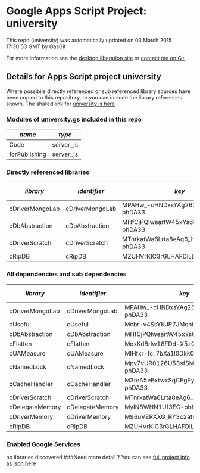 # Google Apps Script Project: university
This repo (university) was automatically updated on 03 March 2015 17:30:53 GMT by GasGit

For more information see the [desktop liberation site](http://ramblings.mcpher.com/Home/excelquirks/drivesdk/gettinggithubready "desktop liberation") or [contact me on G+](https://plus.google.com/+BruceMcpherson "Bruce McPherson - GDE")
## Details for Apps Script project university
Where possibile directly referenced or sub referenced library sources have been copied to this repository, or you can include the library references shown. 
The shared link for [university is here](https://script.google.com/d/1UCC13kKcOxS5TiI41pM7P_ACulvN-6tKHJDn7ixW_N3fGi4EE_sFiq3J/edit?usp=sharing "open in the GAS IDE")

### Modules of university.gs included in this repo
*name*|*type*
--- | --- 
Code| server_js
forPublishing| server_js
### Directly referenced libraries
*library*|*identifier*|*key*|*version*|*dev mode*|*source*|
--- | --- | --- | --- | --- | --- 
cDriverMongoLab| cDriverMongoLab|MPAHw_-cHNDxsYAg263J7Fai_d-phDA33|6|no|[here](libraries/cDriverMongoLab "library source")
cDbAbstraction| cDbAbstraction|MHfCjPQlweartW45xYs6hFai_d-phDA33|37|no|[here](libraries/cDbAbstraction "library source")
cDriverScratch| cDriverScratch|MTnrkatWa6Lrta8eAg6_H0qi_d-phDA33|10|no|[here](libraries/cDriverScratch "library source")
cRipDB| cRipDB|MZUHVrKIC3rGLHAFDiLLGriz3TLx7pV4j|3|no|[here](libraries/cRipDB "library source")
### All dependencies and sub dependencies
*library*|*identifier*|*key*|*version*|*dev mode*|*source*|
--- | --- | --- | --- | --- | --- 
cDriverMongoLab| cDriverMongoLab|MPAHw_-cHNDxsYAg263J7Fai_d-phDA33|6|no|[here](libraries/cDriverMongoLab "library source")
cUseful| cUseful|Mcbr-v4SsYKJP7JMohttAZyz3TLx7pV4j|23|no|[here](libraries/cUseful "library source")
cDbAbstraction| cDbAbstraction|MHfCjPQlweartW45xYs6hFai_d-phDA33|37|no|[here](libraries/cDbAbstraction "library source")
cFlatten| cFlatten|MqxKdBrlw18FDd-X5zQLd7yz3TLx7pV4j|8|no|[here](libraries/cFlatten "library source")
cUAMeasure| cUAMeasure|MIHfxr-fc_7bXa1l0Dkk0oqi_d-phDA33|6|no|[here](libraries/cUAMeasure "library source")
cNamedLock| cNamedLock|Mpv7vUR0126U53sfSMXsAPai_d-phDA33|12|no|[here](libraries/cNamedLock "library source")
cCacheHandler| cCacheHandler|M3reA5eBxtwxSqCEgPywb9ai_d-phDA33|13|no|[here](libraries/cCacheHandler "library source")
cDriverScratch| cDriverScratch|MTnrkatWa6Lrta8eAg6_H0qi_d-phDA33|10|no|[here](libraries/cDriverScratch "library source")
cDelegateMemory| cDelegateMemory|MyIN8WHN1Uf3EG-obHsjrAyz3TLx7pV4j|10|no|[here](libraries/cDelegateMemory "library source")
cDriverMemory| cDriverMemory|M96uVZRXXG_RY3c2at9V6tSz3TLx7pV4j|10|no|[here](libraries/cDriverMemory "library source")
cRipDB| cRipDB|MZUHVrKIC3rGLHAFDiLLGriz3TLx7pV4j|3|no|[here](libraries/cRipDB "library source")
### Enabled Google Services
no libraries discovered
###Need more detail ?
You can see [full project info as json here](info.json)
